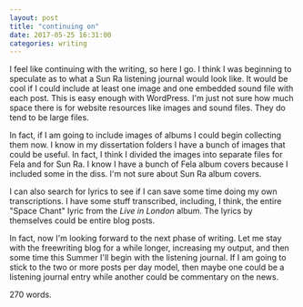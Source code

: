 ```yaml
---
layout: post
title: "continuing on"
date: 2017-05-25 16:31:00
categories: writing
---
```


I feel like continuing with the writing, so here I go. I think I was beginning to speculate as to what a Sun Ra listening journal would look like. It would be cool if I could include at least one image and one embedded sound file with each post. This is easy enough with WordPress. I'm just not sure how much space there is for website resources like images and sound files. They do tend to be large files.

In fact, if I am going to include images of albums I could begin collecting them now. I know in my dissertation folders I have a bunch of images that could be useful. In fact, I think I divided the images into separate files for Fela and for Sun Ra. I know I have a bunch of Fela album covers because I included some in the diss. I'm not sure about Sun Ra album covers.

I can also search for lyrics to see if I can save some time doing my own transcriptions. I have some stuff transcribed, including, I think, the entire "Space Chant" lyric from the *Live in London* album. The lyrics by themselves could be entire blog posts.

In fact, now I'm looking forward to the next phase of writing. Let me stay with the freewriting blog for a while longer, increasing my output, and then some time this Summer I'll begin with the listening journal. If I am going to stick to the two or more posts per day model, then maybe one could be a listening journal entry while another could be commentary on the news.

270 words.
